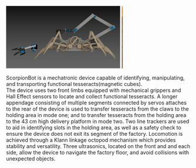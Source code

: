 
![ScorpionBot](scbSideView.PNG)


ScorpionBot is a mechatronic device capable of identifying, manipulating, and transporting functional tesseracts(magnetic cubes).  
The device uses two front limbs equipped with mechanical grippers and Hall Effect sensors to locate and collect functional tesseracts. 
A longer appendage consisting of multiple segments connected by servos attaches to the rear of the device is used to transfer tesseracts 
from the claws to the holding area in mode one; and to transfer tesseracts from the holding area to the 43 cm high delivery platform in 
mode two. Two line trackers are used to aid in identifying slots in the holding area, as well as a safety check to ensure the device 
does not exit its segment of the factory. Locomotion is achieved through a Klann linkage octopod mechanism which provides stability and 
versatility. Three ultrasonics, located on the front and and each side, allow the device to navigate the factory floor, and avoid 
collisions with unexpected objects.  
